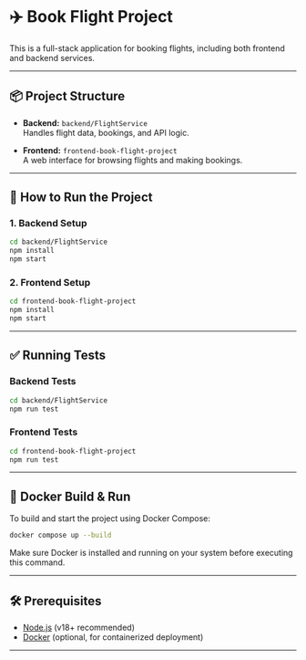 # ✈️ Book Flight Project

This is a full-stack application for booking flights, including both frontend and backend services.

---

## 📦 Project Structure

- **Backend:** `backend/FlightService`  
  Handles flight data, bookings, and API logic.

- **Frontend:** `frontend-book-flight-project`  
  A web interface for browsing flights and making bookings.

---

## 🚀 How to Run the Project

### 1. Backend Setup

```bash
cd backend/FlightService
npm install
npm start
```

### 2. Frontend Setup

```bash
cd frontend-book-flight-project
npm install
npm start
```

---

## ✅ Running Tests

### Backend Tests

```bash
cd backend/FlightService
npm run test
```

### Frontend Tests

```bash
cd frontend-book-flight-project
npm run test
```

---

## 🐳 Docker Build & Run

To build and start the project using Docker Compose:

```bash
docker compose up --build
```

Make sure Docker is installed and running on your system before executing this command.

---

## 🛠️ Prerequisites

- [Node.js](https://nodejs.org/) (v18+ recommended)
- [Docker](https://www.docker.com/) (optional, for containerized deployment)

---
